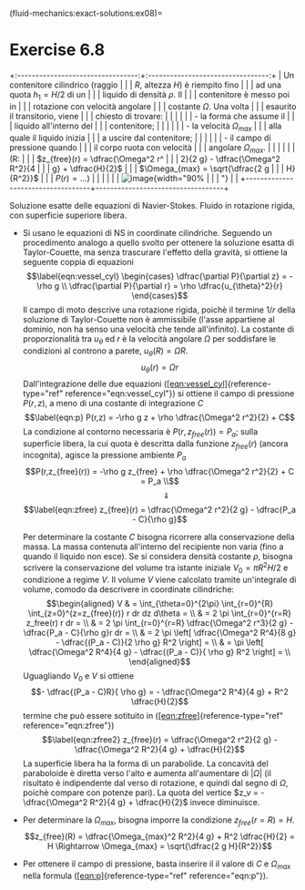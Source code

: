 (fluid-mechanics:exact-solutions:ex08)=
# Exercise 6.8

+:---------------------------------:+:---------------------------------:+
| Un contenitore cilindrico (raggio |                                   |
| $R$, altezza $H$) è riempito fino |                                   |
| ad una quota $h_1 =H/2$ di un     |                                   |
| liquido di densità $\rho$. Il     |                                   |
| contenitore è messo poi in        |                                   |
| rotazione con velocità angolare   |                                   |
| costante $\Omega$. Una volta      |                                   |
| esaurito il transitorio, viene    |                                   |
| chiesto di trovare:               |                                   |
|                                   |                                   |
| -   la forma che assume il        |                                   |
|     liquido all'interno del       |                                   |
|     contenitore;                  |                                   |
|                                   |                                   |
| -   la velocità $\Omega_{max}$    |                                   |
|     alla quale il liquido inizia  |                                   |
|     a uscire dal contenitore;     |                                   |
|                                   |                                   |
| -   il campo di pressione quando  |                                   |
|     il corpo ruota con velocità   |                                   |
|     angolare $\Omega_{max}$.      |                                   |
|                                   |                                   |
| (R:                               |                                   |
| $z_{free}(r) = \dfrac{\Omega^2 r^ |                                   |
| 2}{2 g} - \dfrac{\Omega^2 R^2}{4  |                                   |
| g} + \dfrac{H}{2}$                |                                   |
| $\Omega_{max} = \sqrt{\dfrac{2 g  |                                   |
| H}{R^2}}$                         |                                   |
| $P(r) = \dots$)                   |                                   |
|                                   |                                   |
| ![image](./fig/vessel){width="90% |                                   |
| "}                                |                                   |
+-----------------------------------+-----------------------------------+

Soluzione esatte delle equazioni di Navier-Stokes. Fluido in rotazione
rigida, con superficie superiore libera.

-   Si usano le equazioni di NS in coordinate cilindriche. Seguendo un
    procedimento analogo a quello svolto per ottenere la soluzione
    esatta di Taylor-Couette, ma senza trascurare l'effetto della
    gravità, si ottiene la seguente coppia di equazioni
    $$\label{eqn:vessel_cyl}
     \begin{cases}
      \dfrac{\partial P}{\partial z} = - \rho g \\
      \dfrac{\partial P}{\partial r} = \rho \dfrac{u_{\theta}^2}{r}
     \end{cases}$$ Il campo di moto descrive una rotazione rigida,
    poichè il termine $1/r$ della soluzione di Taylor-Couette non è
    ammissibile (l'asse appartiene al dominio, non ha senso una velocità
    che tende all'infinito). La costante di proporzionalità tra
    $u_{\theta}$ ed $r$ è la velocità angolare $\Omega$ per soddisfare
    le condizioni al controno a parete, $u_{\theta}(R) = \Omega R$.
    $$u_{\theta}(r) = \Omega r$$ Dall'integrazione delle due equazioni
    ([\[eqn:vessel\_cyl\]](#eqn:vessel_cyl){reference-type="ref"
    reference="eqn:vessel_cyl"}) si ottiene il campo di pressione
    $P(r,z)$, a meno di una costante di integrazione $C$ $$\label{eqn:p}
     P(r,z) = -\rho g z + \rho \dfrac{\Omega^2 r^2}{2} + C$$ La
    condizione al contorno necessaria è $P(r,z_{free}(r)) = P_a$; sulla
    superficie libera, la cui quota è descritta dalla funzione
    $z_{free}(r)$ (ancora incognita), agisce la pressione ambiente $P_a$
    $$P(r,z_{free}(r)) = -\rho g z_{free} + \rho \dfrac{\Omega^2 r^2}{2} + C = P_a \\$$
    $$\ \ \ \ \ \  \Downarrow$$ $$\label{eqn:zfree}
     z_{free}(r) = \dfrac{\Omega^2 r^2}{2 g} - \dfrac{P_a - C}{\rho g}$$

    Per determinare la costante $C$ bisogna ricorrere alla conservazione
    della massa. La massa contenuta all'interno del recipiente non varia
    (fino a quando il liquido non esce). Se si considera densità
    costante $\rho$, bisogna scrivere la conservazione del volume tra
    istante iniziale $V_0 = \pi R^2 H/2$ e condizione a regime $V$. Il
    volume $V$ viene calcolato tramite un'integrale di volume, comodo da
    descrivere in coordinate cilindriche: $$\begin{aligned}
     V & = \int_{\theta=0}^{2\pi} \int_{r=0}^{R} \int_{z=0}^{z=z_{free}(r)} r dr dz d\theta = \\
       & = 2 \pi \int_{r=0}^{r=R} z_free(r) r dr  = \\
       & = 2 \pi \int_{r=0}^{r=R} \dfrac{\Omega^2 r^3}{2 g} - \dfrac{P_a - C}{\rho g}r dr = \\
       & = 2 \pi \left[ \dfrac{\Omega^2 R^4}{8 g} - \dfrac{(P_a - C)}{2 \rho g} R^2  \right] = \\
       & =   \pi \left[ \dfrac{\Omega^2 R^4}{4 g} - \dfrac{(P_a - C)}{  \rho g} R^2  \right] = \\
    \end{aligned}$$ Uguagliando $V_0$ e $V$ si ottiene
    $$- \dfrac{(P_a - C)R}{  \rho g} = - \dfrac{\Omega^2 R^4}{4 g} + R^2 \dfrac{H}{2}$$
    termine che può essere sotituito in
    ([\[eqn:zfree\]](#eqn:zfree){reference-type="ref"
    reference="eqn:zfree"}) $$\label{eqn:zfree2}
     z_{free}(r) = \dfrac{\Omega^2 r^2}{2 g} - \dfrac{\Omega^2 R^2}{4 g} + \dfrac{H}{2}$$
    La superficie libera ha la forma di un parabolide. La concavità del
    paraboloide è diretta verso l'alto e aumenta all'aumentare di
    $|\Omega|$ (il risultato è indipendente dal verso di rotazione, e
    quindi dal segno di $\Omega$, poichè compare con potenze pari). La
    quota del vertice
    $z_v = - \dfrac{\Omega^2 R^2}{4 g} +  \dfrac{H}{2}$ invece
    diminuisce.

-   Per determinare la $\Omega_{max}$, bisogna imporre la condizione
    $z_{free}(r=R) = H$.
    $$z_{free}(R) = \dfrac{\Omega_{max}^2 R^2}{4 g} + R^2 \dfrac{H}{2} = H 
     \Rightarrow
      \Omega_{max} = \sqrt{\dfrac{2 g H}{R^2}}$$

-   Per ottenere il campo di pressione, basta inserire il il valore di
    $C$ e $\Omega_{max}$ nella formula
    ([\[eqn:p\]](#eqn:p){reference-type="ref" reference="eqn:p"}).

